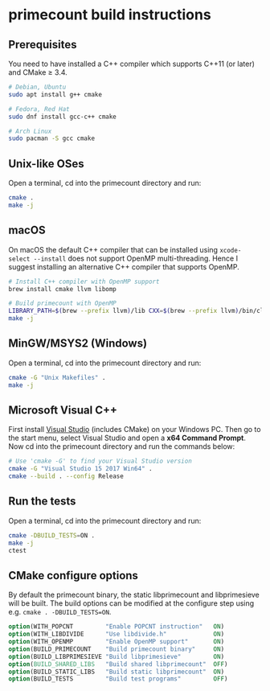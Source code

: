 # primecount build instructions

## Prerequisites

You need to have installed a C++ compiler which supports C++11 (or later) and CMake ≥ 3.4.

```bash
# Debian, Ubuntu
sudo apt install g++ cmake

# Fedora, Red Hat
sudo dnf install gcc-c++ cmake

# Arch Linux
sudo pacman -S gcc cmake
```

## Unix-like OSes

Open a terminal, cd into the primecount directory and run:

```bash
cmake .
make -j
```

## macOS

On macOS the default C++ compiler that can be installed using ```xcode-select --install```
does not support OpenMP multi-threading. Hence I suggest installing an alternative
C++ compiler that supports OpenMP.

```bash
# Install C++ compiler with OpenMP support
brew install cmake llvm libomp

# Build primecount with OpenMP
LIBRARY_PATH=$(brew --prefix llvm)/lib CXX=$(brew --prefix llvm)/bin/clang++ cmake .
make -j
```

## MinGW/MSYS2 (Windows)

Open a terminal, cd into the primecount directory and run:

```bash
cmake -G "Unix Makefiles" .
make -j
```

## Microsoft Visual C++

First install [Visual Studio](https://visualstudio.microsoft.com/downloads/)
(includes CMake) on your Windows PC. Then go to the start menu, select Visual
Studio and open a **x64 Command Prompt**. Now cd into the primecount directory
and run the commands below:

```bash
# Use 'cmake -G' to find your Visual Studio version
cmake -G "Visual Studio 15 2017 Win64" .
cmake --build . --config Release
```

## Run the tests

Open a terminal, cd into the primecount directory and run:

```bash
cmake -DBUILD_TESTS=ON .
make -j
ctest
```

## CMake configure options

By default the primecount binary, the static libprimecount and
libprimesieve will be built. The build options can be modified at
the configure step using e.g. ```cmake . -DBUILD_TESTS=ON```.

```CMake
option(WITH_POPCNT         "Enable POPCNT instruction"   ON)
option(WITH_LIBDIVIDE      "Use libdivide.h"             ON)
option(WITH_OPENMP         "Enable OpenMP support"       ON)
option(BUILD_PRIMECOUNT    "Build primecount binary"     ON)
option(BUILD_LIBPRIMESIEVE "Build libprimesieve"         ON)
option(BUILD_SHARED_LIBS   "Build shared libprimecount"  OFF)
option(BUILD_STATIC_LIBS   "Build static libprimecount"  ON)
option(BUILD_TESTS         "Build test programs"         OFF)
```
